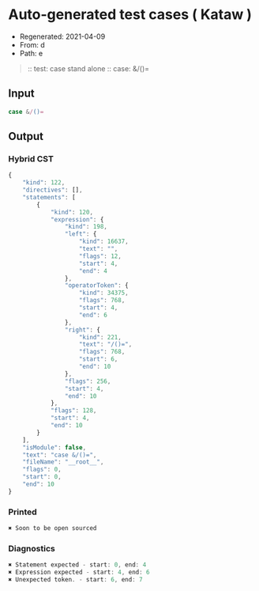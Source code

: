 # Auto-generated test cases ( Kataw )
- Regenerated: 2021-04-09
- From: d
- Path: e
> :: test: case stand alone
> :: case: &/()=
## Input

`````js
case &/()=
`````

## Output

### Hybrid CST

```javascript
{
    "kind": 122,
    "directives": [],
    "statements": [
        {
            "kind": 120,
            "expression": {
                "kind": 198,
                "left": {
                    "kind": 16637,
                    "text": "",
                    "flags": 12,
                    "start": 4,
                    "end": 4
                },
                "operatorToken": {
                    "kind": 34375,
                    "flags": 768,
                    "start": 4,
                    "end": 6
                },
                "right": {
                    "kind": 221,
                    "text": "/()=",
                    "flags": 768,
                    "start": 6,
                    "end": 10
                },
                "flags": 256,
                "start": 4,
                "end": 10
            },
            "flags": 128,
            "start": 4,
            "end": 10
        }
    ],
    "isModule": false,
    "text": "case &/()=",
    "fileName": "__root__",
    "flags": 0,
    "start": 0,
    "end": 10
}
```

### Printed

```javascript
✖ Soon to be open sourced
```

### Diagnostics

```javascript
✖ Statement expected - start: 0, end: 4
✖ Expression expected - start: 4, end: 6
✖ Unexpected token. - start: 6, end: 7

```

